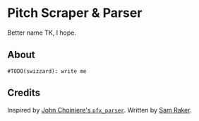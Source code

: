 # Pitch Scraper & Parser
Better name TK, I hope.

## About
`#TODO(swizzard): write me`

## Credits
Inspired by [John Choiniere's `pfx_parser`](https://github.com/johnchoiniere/pfx_parser).
Written by [Sam Raker](https://swizzard.pizza).



